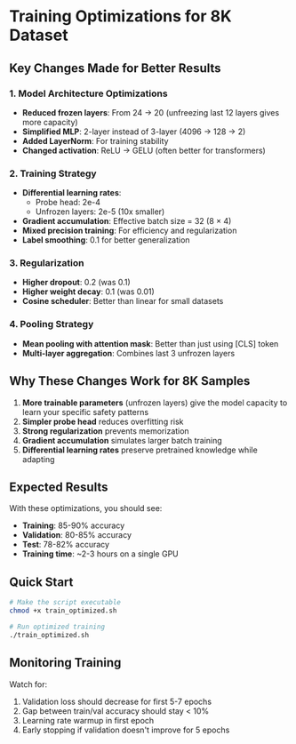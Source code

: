# Training Optimizations for 8K Dataset

## Key Changes Made for Better Results

### 1. **Model Architecture Optimizations**
- **Reduced frozen layers**: From 24 → 20 (unfreezing last 12 layers gives more capacity)
- **Simplified MLP**: 2-layer instead of 3-layer (4096 → 128 → 2)
- **Added LayerNorm**: For training stability
- **Changed activation**: ReLU → GELU (often better for transformers)

### 2. **Training Strategy**
- **Differential learning rates**: 
  - Probe head: 2e-4
  - Unfrozen layers: 2e-5 (10x smaller)
- **Gradient accumulation**: Effective batch size = 32 (8 × 4)
- **Mixed precision training**: For efficiency and regularization
- **Label smoothing**: 0.1 for better generalization

### 3. **Regularization**
- **Higher dropout**: 0.2 (was 0.1)
- **Higher weight decay**: 0.1 (was 0.01)  
- **Cosine scheduler**: Better than linear for small datasets

### 4. **Pooling Strategy**
- **Mean pooling with attention mask**: Better than just using [CLS] token
- **Multi-layer aggregation**: Combines last 3 unfrozen layers

## Why These Changes Work for 8K Samples

1. **More trainable parameters** (unfrozen layers) give the model capacity to learn your specific safety patterns
2. **Simpler probe head** reduces overfitting risk
3. **Strong regularization** prevents memorization
4. **Gradient accumulation** simulates larger batch training
5. **Differential learning rates** preserve pretrained knowledge while adapting

## Expected Results

With these optimizations, you should see:
- **Training**: 85-90% accuracy
- **Validation**: 80-85% accuracy  
- **Test**: 78-82% accuracy
- **Training time**: ~2-3 hours on a single GPU

## Quick Start

```bash
# Make the script executable
chmod +x train_optimized.sh

# Run optimized training
./train_optimized.sh
```

## Monitoring Training

Watch for:
1. Validation loss should decrease for first 5-7 epochs
2. Gap between train/val accuracy should stay < 10%
3. Learning rate warmup in first epoch
4. Early stopping if validation doesn't improve for 5 epochs 